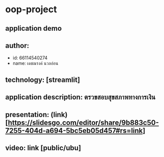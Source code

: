 # oop-project
## application demo
## author: 
  * id: 66114540274
  * name: เดชณรงค์ นวลอ่อน
## technology: [streamlit]
## application description: ตรวขสอบสุขสภาพทางการเงิน

## presentation: (link)[https://slidesgo.com/editor/share/9b883c50-7255-404d-a694-5bc5eb05d457#rs=link]
## video: link [public/ubu]
